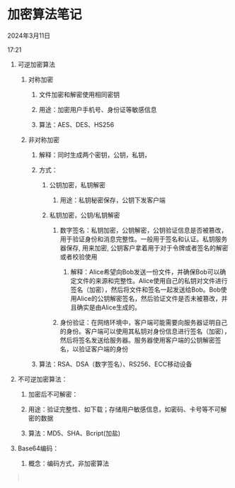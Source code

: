 # 加密算法笔记

2024年3月11日

17:21

1. 可逆加密算法

    1. 对称加密

        1. 文件加密和解密使用相同密钥

        2. 用途：加密用户手机号、身份证等敏感信息

        3. 算法：AES、DES、HS256

    2. 非对称加密

        1. 解释：同时生成两个密钥，公钥，私钥，

        2. 方式：

            1. 公钥加密，私钥解密

                1. 用途：私钥秘密保存，公钥下发客户端

            2. 私钥加密，公钥/私钥解密

                1. 数字签名：私钥加密，公钥解密，公钥验证信息是否被篡改，用于验证身份和消息完整性。一般用于签名和认证。私钥服务器保存, 用来加密, 公钥客户拿着用于对于令牌或者签名的解密或者校验使用

                    1. 解释：Alice希望向Bob发送一份文件，并确保Bob可以确定文件的来源和完整性。Alice使用自己的私钥对文件进行签名（加密），然后将文件和签名一起发送给Bob。Bob使用Alice的公钥解密签名，然后验证文件是否未被篡改，并且确实是由Alice生成的。

                2. 身份验证：在网络环境中，客户端可能需要向服务器证明自己的身份。客户端可以使用其私钥对身份信息进行签名（加密），然后将签名发送给服务器。服务器使用客户端的公钥解密签名，以验证客户端的身份

        3. 算法：RSA、DSA（数字签名）、RS256、ECC移动设备

2. 不可逆加密算法：

    1. 加密后不可解密：

    2. 用途：验证完整性、如下载；存储用户敏感信息，如密码、卡号等不可解密的数据

    3. 算法：MD5、SHA、Bcript(加盐)

3. Base64编码：

    1. 概念：编码方式，非加密算法

>  

